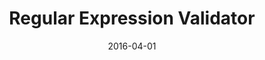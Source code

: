 ---
layout: project
type: project
image: images/regex.jpg
title: Regular Expression Validator
# All dates must be YYYY-MM-DD format!
date: 2016-04-01
labels:
  - Regex
  - Python
permalink: https://github.com/uday96/Regular-Expressions-Validator
summary: Implementation of a Regular Expression String Matching Algorithm
---